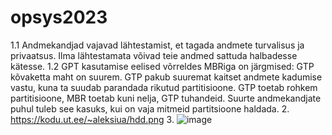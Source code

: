 # opsys2023
1.1 Andmekandjad vajavad lähtestamist, et tagada andmete turvalisus ja privaatsus. Ilma lähtestamata võivad teie andmed sattuda halbadesse kätesse.
1.2 GPT kasutamise eelised võrreldes MBRiga on järgmised: GTP kõvaketta maht on suurem. GTP pakub suuremat kaitset andmete kadumise vastu, kuna ta suudab parandada rikutud partitisioone. GTP toetab rohkem partitisioone, MBR toetab kuni nelja, GTP tuhandeid. Suurte andmekandjate puhul tuleb see kasuks, kui on vaja mitmeid partitsioone haldada.
2.  https://kodu.ut.ee/~aleksiua/hdd.png
3. ![image](https://github.com/aleksiua/opsys2023/assets/145049882/d6625ef1-e7e6-4273-a2a9-cd911f5b5364)
 
